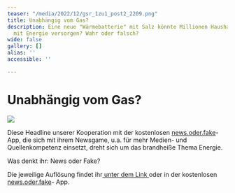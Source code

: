 ```yaml
---
teaser: "/media/2022/12/gsr_1zu1_post2_2209.png"
title: Unabhängig vom Gas?
description: Eine neue "Wärmebatterie" mit Salz könnte Millionen Haushalte bald alternativ
  mit Energie versorgen? Wahr oder falsch?
wide: false
gallery: []
alias: ''
accessible: ''

---
```

# Unabhängig vom Gas?

![](/media/2022/12/gsr_1zu1_post2_2209.png)

Diese Headline unserer Kooperation mit der kostenlosen [news.oder.fake](https://www.facebook.com/newsoderfake?__cft__%5B0%5D=AZXFYK-DSmLQ8T3Ygd_MhsPMmCyTU5v5IvAdINGZXwRFMSdI4xbNjmPCKeQb3QzZkn3OR093iPrpSLx9_cteu1j4y2aRIfM1nrvvllm3JDI3tPBmWBg3TeXtMvSYsDwz0GJ9fwQ-GZYutq8Mr6AiGZBMR8iG5PNJDr7nkeA3XpJ61NcfQv_I-HuOi38KgrPy21gXD7MBKOa0fNEZbM_s4kFk&__tn__=-%5DK-R)-App, die sich mit ihrem Newsgame, u.a. für mehr Medien- und Quellenkompetenz einsetzt, dreht sich um das brandheiße Thema Energie.

Was denkt ihr: News oder Fake?

Die jeweilige Auflösung findet ihr[ unter dem Link ](https://headline.newsoderfake.de/waermebatterie-mit-salz-vnJYEm?fbclid=IwAR02t0orjf7_rZUg5uk50efN5bh48Vl2PwQYLwM7CQX4HTmO_w84F4wgzmE)oder in der kostenlosen [news.oder.fake](https://www.facebook.com/newsoderfake?__cft__%5B0%5D=AZXFYK-DSmLQ8T3Ygd_MhsPMmCyTU5v5IvAdINGZXwRFMSdI4xbNjmPCKeQb3QzZkn3OR093iPrpSLx9_cteu1j4y2aRIfM1nrvvllm3JDI3tPBmWBg3TeXtMvSYsDwz0GJ9fwQ-GZYutq8Mr6AiGZBMR8iG5PNJDr7nkeA3XpJ61NcfQv_I-HuOi38KgrPy21gXD7MBKOa0fNEZbM_s4kFk&__tn__=-%5DK-R)- App.